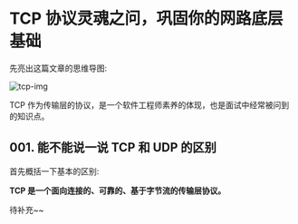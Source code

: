 # TCP 协议灵魂之问，巩固你的网路底层基础

先亮出这篇文章的思维导图:

![tcp-img](https://user-gold-cdn.xitu.io/2020/2/23/1707236e03d22cbc?imageView2/0/w/1280/h/960/format/webp/ignore-error/1)

TCP 作为传输层的协议，是一个软件工程师素养的体现，也是面试中经常被问到的知识点。

## 001. 能不能说一说 TCP 和 UDP 的区别

首先概括一下基本的区别:

**TCP 是一个面向连接的、可靠的、基于字节流的传输层协议。**

待补充~~
